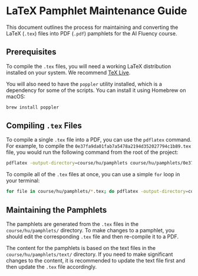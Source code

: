 # LaTeX Pamphlet Maintenance Guide

This document outlines the process for maintaining and converting the LaTeX (`.tex`) files into PDF (`.pdf`) pamphlets for the AI Fluency course.

## Prerequisites

To compile the `.tex` files, you will need a working LaTeX distribution installed on your system. We recommend [TeX Live](https://www.tug.org/texlive/).

You will also need to have the `poppler` utility installed, which is a dependency for some of the scripts. You can install it using Homebrew on macOS:

```bash
brew install poppler
```

## Compiling `.tex` Files

To compile a single `.tex` file into a PDF, you can use the `pdflatex` command. For example, to compile the `0e37fa9da01fab7a5478a2194d352027794c1b89.tex` file, you would run the following command from the root of the project:

```bash
pdflatex -output-directory=course/hu/pamphlets course/hu/pamphlets/0e37fa9da01fab7a5478a2194d352027794c1b89.tex
```

To compile all of the `.tex` files at once, you can use a simple `for` loop in your terminal:

```bash
for file in course/hu/pamphlets/*.tex; do pdflatex -output-directory=course/hu/pamphlets "$file"; done
```

## Maintaining the Pamphlets

The pamphlets are generated from the `.tex` files in the `course/hu/pamphlets/` directory. To make changes to a pamphlet, you should edit the corresponding `.tex` file and then re-compile it to a PDF.

The content for the pamphlets is based on the text files in the `course/hu/pamphlets/text/` directory. If you need to make significant changes to the content, it is recommended to update the text file first and then update the `.tex` file accordingly.